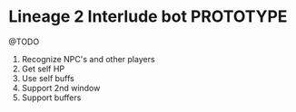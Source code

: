 # Lineage 2 Interlude bot PROTOTYPE

@TODO
1. Recognize NPC's and other players
2. Get self HP
3. Use self buffs
4. Support 2nd window
5. Support buffers

